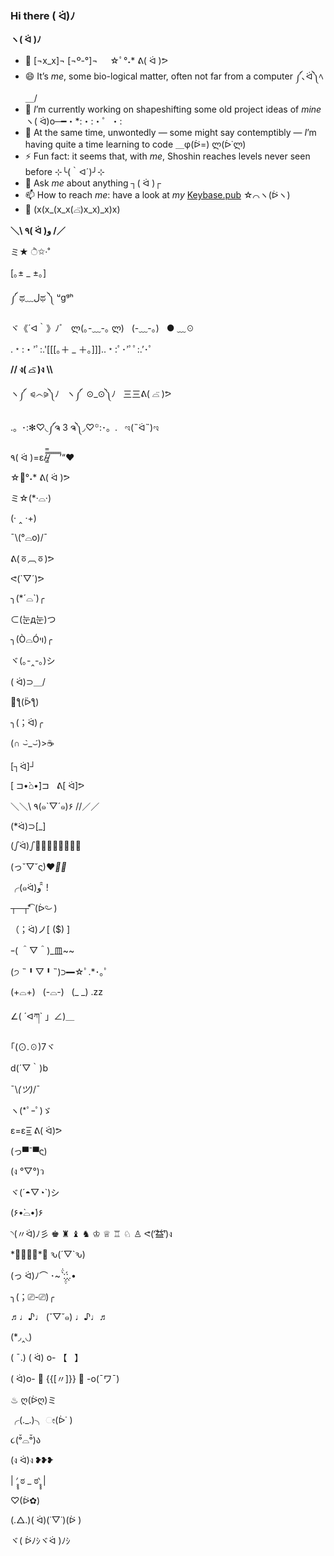 ### Hi there ( ᐛ)ﾉ

<!--
**jpleboeuf/jpleboeuf** is a ✨ _special_ ✨ repository because its `README.md` (this file) appears on your GitHub profile.

Here are some ideas to get you started:

- 🔭 I’m currently working on ...
- 🌱 I’m currently learning ...
- 👯 I’m looking to collaborate on ...
- 🤔 I’m looking for help with ...
- 💬 Ask me about ...
- 📫 How to reach me: ...
- 😄 Pronouns: ...
- ⚡ Fun fact: ...
-->

**ヽ( ᐛ )ﾉ**

- 🧟 [¬x_x]¬ [¬º-°]¬ &nbsp;&nbsp;&nbsp; ☆ﾟ°˖* ᕕ( ᐛ )ᕗ
- 😄 It’s _me_, some bio-logical matter, often not far from a computer ༼､ᐛ༽ﾍ＿/ 
- 🔭 _I_’m currently working on shapeshifting some old project ideas of _mine_ ヽ( ᐛ)o─━・*:・:・゜・:
- 🌱 At the same time, unwontedly — some might say contemptibly — _I_’m having quite a time learning to code ＿φ(ᐖ=) ლ(ᐆ˙ლ)
- ⚡ Fun fact: it seems that, with _me_, Shoshin reaches levels never seen before ⊹╰(｀ᐊ´)╯⊹
- 💬 Ask _me_ about anything ┐( ᐛ )┌
- 📫 How to reach _me_: have a look at _my_ [Keybase.pub](https://jpleboeuf.keybase.pub/) ☆⌒ヽ(ᐖヽ)
- 🧟 (x(x_(x_x(⌓̈)x_x)_x)x)

**＼\ ٩( ᐛ )و /／**

ミ★  ੈ✩‧˚

[｡± _ ±｡]

༼ ಥ﹏لಥ ༽ ᵘgᵍʰ

ヾ《´ᐊ｀》ﾉﾞ &nbsp; ლ(｡-﹏-｡ ლ) &nbsp; (-﹏-。) &nbsp; ● ﹏☉

.﹡:・’ﾟ:.'[[[｡＋ _ ＋｡]]]..﹡:ﾟ･’ﾟﾟ:.’･ﾟ

**// ง( ⌓̈ )ง \\\\**

ヽ༼  ⪨෴⪩༽ﾉ &nbsp; ヽ༼  ⊙_⊙༽ﾉ &nbsp; 三三ᕕ( ⌓̈ )ᕗ

.。･:✻♡◟༼ຈ 3 ຈ༽◞♡꙳:･。. &nbsp;	ಇ(˵ᐛ˵)ಇ 

٩( ᐛ )=ε/̵͇̿̿/̿ ̿ ̿ ̿ ̿’“❤

☆ﾟ°˖* ᕕ( ᐛ )ᕗ

ミ☆(*·⌓·)

(· ‸ ·+)

¯\\(°⌓o)/¯

ᕕ(ㆆ︹ㆆ)ᕗ

ᕙ(`▽´)ᕗ

╮(*´⌓`)╭

⊂(눈д눈)つ

╮(Ò⌓Óױ)╭

ヾ(｡-‸-｡)シ

( ᐛ)⊃＿/

🍔ƪ(ᐇƪ)

╮(；ᐛ)╭

(∩ ⌣̀_⌣́)>☕

[┐ᐛ]┘

[ ⊐•̀⌂•́]⊐ &nbsp; ᕕ[ ᐛ]ᕗ

＼＼\\ ٩(๑`▽´๑)۶ //／／

(*ᐛ)⊃[_]

(ഽᐛ)ഽ🍕🍕🍕🍕🍕🍕🍕🍕

(っ˘▽˘ς)♥*✲ﾟ*

╭(๑ᐛ)و ̑̑ !

┬─┬⃰͡ (ᐆᵔ͜ ) 

（；ᐛ)ノ[ ($) ]

ｰ( ＾▽＾)_皿~~

(੭ ˵╹▽╹˵)⊃━☆ﾟ.*･｡ﾟ

(+⌓+) &nbsp; (-⌓-) &nbsp; (_ _) .zz

∠( ´ᐊཀ` 」∠)＿

｢(⊙.☉)7ヾ

d(´▽｀)b

¯\\_(ツ)_/¯

ヽ(*ﾟｰﾟ)ゞ

ε=ε=͟͟͞͞  ᕕ( ᐛ)ᕗ

(っ▀¯▀ς)

(ง °▽°)ว

ヾ(´◓▽◔`)シ

(۶•̀⌓•́)۶

◝(〃ᐛ)ﾉ彡  ♚ ♜ ♝ ♞ ♔ ♕ ♖ ♘ ♙  ᕙ(’︡益’︠)ง

\*🥔✲ﾟ🥔\*🥔 ԅ(´▽`ԅ)

(っ ᐛ)ﾉ⌒ ･~ ː̗̤̣̀̈̇ː̖́.•

╮(；⎚-⎚)╭

♬♩♪♩ (˘▽˘๑) ♩♪♩♬

(*◞‸◟)

( ¯.) ( ᐛ) o- 【&nbsp;&nbsp;&nbsp;】

( ᐛ)o- 🍣 {{[〃]}} 🍣 -o(¯ワ¯)

♨ ღ(ᐖღ)ミ

╭(._.)╮ ೕ(ᐆ˙ )

૮(ᵒ̌⌓ᵒ̌)ა

(ง ᐛ)ง ❥❥❥

| ′̥̥̥ ಠ _ ಠ‵̥̥̥ |

♡(ᐖ✿)

(.△.)( ᐛ)(˙▽˙)(ᐖ )

ヾ( ᐖﾉｼヾᐛ )ﾉｼ
